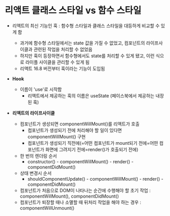 # 리액트 클래스 스타일 vs 함수 스타일

- 리액트의 최신 기능인 훅 : 함수형 스타일과 클래스 스타일을 대등하게 비교할 수 있게 함
  - 과거에 함수형 스타일에서는 state 값을 가질 수 없었고, 컴포넌트의 라이프사이클과 관련된 작업을 처리할 수 없었음
  - 하지만 훅이 등장하면서 함수형에서도 state를 처리할 수 있게 됐고, 이런 식으로 라이플 사이클을 관리할 수 있게 됨
  - 리액트 16.8 버전부터 훅이라는 기능이 도입됨

- <b>Hook</b>
  - 이름이 'use'로 시작함
    - 리액트에서 제공하는 훅의 이름은 useState (페이스북에서 제공하는 내장된 훅)

- <b>리액트의 라이프사이클</b>
  - 컴포넌트가 생성되면 componentWillMount()를 리액트가 호출
    - 컴포넌트가 생성되기 전에 처리해야 할 일이 있다면 componentWillMount() 구현
    - 컴포넌트가 생성되기 직전에(=어떤 컴포넌트가 mount되기 전에=어떤 컴포넌트가 화면에 그려지기 전에=render()가 호출되기 전에) 
  - 한 번의 렌더링 순서 
    - constructor() - componentWillMount() - render() - componentDidMount()
  - 상태 변경시 순서 
    - shouldComponentUpdate() - componentWillMount() - render() - componentDidMount()
  - 컴포넌트가 처음으로 DOM이 나타나는 순간에 수행해야 할 초기 작업 : componentWillMount(), componentDidMount()
  - 컴포넌트가 퇴장할 때나 소멸할 때 뒤처리 작업을 해야 하는 경우 : componentWillUnmount()

